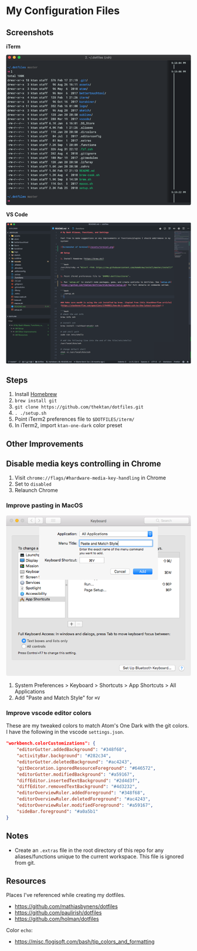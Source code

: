 # My Configuration Files

## Screenshots

**iTerm**

![Screenshot of terminal](/assets/terminal.png)

**VS Code**

![Screenshot of terminal](/assets/vscode.png)

## Steps

1. Install [Homebrew](https://brew.sh/)
1. `brew install git`
1. `git clone https://github.com/thektan/dotfiles.git`
1. `. ./setup.sh`
1. Point iTerm2 preferences file to `$DOTFILES/iterm/`
1. In iTerm2, import `ktan-one-dark` color preset

## Other Improvements

## Disable media keys controlling in Chrome

1. Visit `chrome://flags/#hardware-media-key-handling` in Chrome
1. Set to `disabled`
1. Relaunch Chrome

### Improve pasting in MacOS

![Paste and Match Style](/assets/paste-screenshot.png)

1. System Preferences > Keyboard > Shortcuts > App Shortcuts > All Applications
2. Add "Paste and Match Style" for `⌘V`

### Improve vscode editor colors

These are my tweaked colors to match Atom's One Dark with the git colors. I have the following in the vscode `settings.json`.

```json
"workbench.colorCustomizations": {
    "editorGutter.addedBackground": "#348f68",
    "activityBar.background": "#282c34",
    "editorGutter.deletedBackground": "#ac4243",
    "gitDecoration.ignoredResourceForeground": "#646572",
    "editorGutter.modifiedBackground": "#a59167",
    "diffEditor.insertedTextBackground": "#2d4d3f",
    "diffEditor.removedTextBackground": "#4d3232",
    "editorOverviewRuler.addedForeground": "#348f68",
    "editorOverviewRuler.deletedForeground": "#ac4243",
    "editorOverviewRuler.modifiedForeground": "#a59167",
    "sideBar.foreground": "#a0a5b1"
}
```

## Notes

-   Create an `.extras` file in the root directory of this repo for any aliases/functions unique to the current workspace. This file is ignored from git.

## Resources

Places I've referenced while creating my dotfiles.

-   https://github.com/mathiasbynens/dotfiles
-   https://github.com/paulirish/dotfiles
-   https://github.com/holman/dotfiles

Color `echo`:
-   https://misc.flogisoft.com/bash/tip_colors_and_formatting
